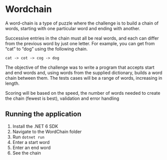 # Wordchain
A word-chain is a type of puzzle where the challenge is to build a chain of words, starting with one particular word and ending with another. 

Successive entries in the chain must all be real words, and each can differ from the previous word by just one letter. For example, you can get from “cat” to “dog” using the following chain.
```
cat -> cot -> cog -> dog
```

The objective of the challenge was to write a program that accepts start and end words and, using words from the supplied dictionary, builds a word chain between them. The tests cases will be a range of words, increasing in length.

Scoring will be based on the speed, the number of words needed to create the chain (fewest is best), validation and error handling


## Running the application

1. Install the .NET 6 SDK
2. Navigate to the WordChain folder
3. Run `dotnet run`
4. Enter a start word
5. Enter an end word
6. See the chain
